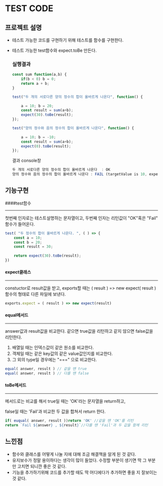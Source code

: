 # TEST CODE

## 프로젝트 설명

* 테스트 가능한 코드를 구현하기 위해 테스트를 함수를 구현한다.

* 테스트 가능한 test함수와 expect.toBe 만든다.

  

  ### 실행결과

  ```js
  const sum function(a,b) {
      if(b < 0) b = 0;
      return a + b;
  }
  
  test("두 개의 서로다른 양의 정수의 합이 올바르게 나온다", function() {
     
      a = 10; b = 20;
      const result = sum(a+b);
      expect(30).toBe(result);
  });
  
  test("양의 정수와 음의 정수의 합이 올바르게 나온다", function() {
      
      a = 10; b = -10;
      const result = sum(a+b);
      expect(0).toBe(result);
  });
  
  ```

  결과 console창

  ~~~js
  두 개의 서로다른 양의 정수의 합이 올바르게 나온다  : OK
  양의 정수와 음의 정수의 합이 올바르게 나온다 : FAIL (targetValue is 10, expectValue is 0)
  ~~~



## 기능구현

####test함수

___

첫번째 인자로는 테스트설명하는 문자열이고, 두번째 인자는 리턴값이 "OK"혹은 "Fail" 함수가 들어온다.

~~~js
test( "두 정수의 합이 올바르게 나온다. ", ( ) => {
    const a = 10;
    const b = 20;
    const result = 30;
    
    return expect(30).toBe(result);
})
~~~



#### expect클래스

---

constuctor로 result값을 받고, exports할 때는 ( result ) => new expect( result )함수의 형태로 다른 파일에 보낸다.

~~~js
exports.expect = ( result ) => new expect(result)
~~~



#### equal메서드

------

answer값과 result값을 비교한다. 같으면 true값을 리턴하고 같지 않으면 false값을 리턴한다.

1. 배열일 때는 인덱스값이 같은 원소를 비교한다.
2. 객체일 때는 같은 key값의 같은 value값인지를 비교한다.
3. 그 외의 type일 경우에는 "===" 으로 비교한다.

~~~js
equal( answer, result ) // 같을 땐 true
equal( answer, result ) // 다를 땐 false
~~~



#### toBe메서드

---

메서드로는 비교를 해서 true일 때는 'OK'라는 문자열을 return하고,

false일 때는 'Fail'과 비교한 두 값을 합쳐서 return 한다.

~~~js
if( euqual( answer, result ))return 'OK' //같을 땐 'OK'를 리턴
return `Fail ${answer} , ${result}`//다를 땐 'Fail'과 두 값을 함께 리턴
~~~



## 느낀점

* 함수와 클래스를 어떻게 나눌 지에 대해 조금 해결책을 알게 된 것 같다.
* 유지보수가 정말 용이하다는 생각이 많이 들었다. 수정할 부분이 생기면 딱 그 부분만 고치면 되니깐 좋은 것 같다.
* 기능을 추가하기위해 코드를 추가할 때도 딱 어디에다가 추가하면 좋을 지 잘보이는 것 같다.

